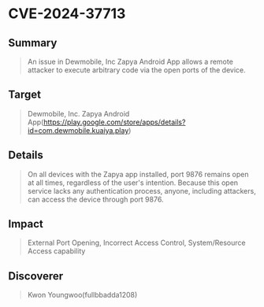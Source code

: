 
# CVE-2024-37713

## Summary
> An issue in Dewmobile, Inc Zapya Android App allows a remote attacker to execute arbitrary code via the open ports of the device.


## Target
> Dewmobile, Inc. Zapya Android App(https://play.google.com/store/apps/details?id=com.dewmobile.kuaiya.play)


## Details
> On all devices with the Zapya app installed, port 9876 remains open at all times, regardless of the user's intention. Because this open service lacks any authentication process, anyone, including attackers, can access the device through port 9876.


## Impact 
> External Port Opening, Incorrect Access Control, System/Resource Access capability


## Discoverer
> Kwon Youngwoo(fullbbadda1208)
